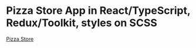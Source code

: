 # Pizza Store App in React/TypeScript, Redux/Toolkit, styles on SCSS

[Pizza Store](https://react-pizza-saroyangor.vercel.app/)